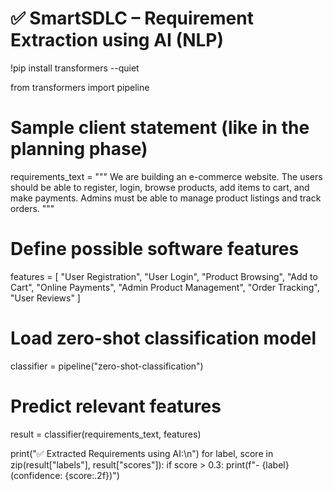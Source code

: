 # ✅ SmartSDLC – Requirement Extraction using AI (NLP)

!pip install transformers --quiet

from transformers import pipeline

# Sample client statement (like in the planning phase)
requirements_text = """
We are building an e-commerce website. The users should be able to register, login, browse products,
add items to cart, and make payments. Admins must be able to manage product listings and track orders.
"""

# Define possible software features
features = [
    "User Registration",
    "User Login",
    "Product Browsing",
    "Add to Cart",
    "Online Payments",
    "Admin Product Management",
    "Order Tracking",
    "User Reviews"
]

# Load zero-shot classification model
classifier = pipeline("zero-shot-classification")

# Predict relevant features
result = classifier(requirements_text, features)

print("✅ Extracted Requirements using AI:\n")
for label, score in zip(result["labels"], result["scores"]):
    if score > 0.3:
        print(f"- {label} (confidence: {score:.2f})")

